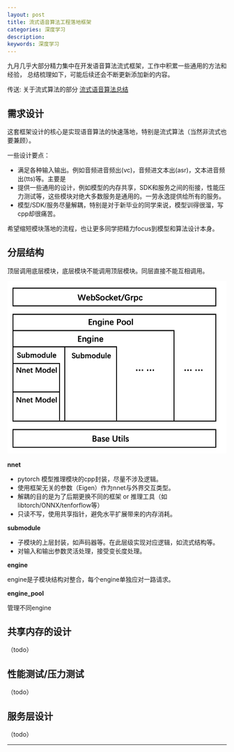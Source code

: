 ```yaml
---
layout: post
title: 流式语音算法工程落地框架
categories: 深度学习
description: 
keywords: 深度学习
---
```


九月几乎大部分精力集中在开发语音算法流式框架，工作中积累一些通用的方法和经验，
总结梳理如下，可能后续还会不断更新添加新的内容。

传送: 关于流式算法的部分 [流式语音算法总结](https://liu-feng-deeplearning.github.io/2021/08/16/%E6%B5%81%E5%BC%8F%E8%AF%AD%E9%9F%B3%E7%AE%97%E6%B3%95%E6%80%BB%E7%BB%93/) 

## 需求设计

这套框架设计的核心是实现语音算法的快速落地，特别是流式算法（当然非流式也要兼顾）。

一些设计要点：

- 满足各种输入输出。例如音频进音频出(vc)，音频进文本出(asr)，文本进音频出(tts)等。主要是
- 提供一些通用的设计，例如模型的内存共享，SDK和服务之间的衔接，性能压力测试等，这些模块对绝大多数服务是通用的。一劳永逸提供给所有的服务。
- 模型/SDK/服务尽量解耦，特别是对于新毕业的同学来说，模型训得很溜，写cpp却很痛苦。

希望缩短模块落地的流程，也让更多同学把精力focus到模型和算法设计本身。


## 分层结构

顶层调用底层模块，底层模块不能调用顶层模块。同层直接不能互相调用。

<div style="text-align: center"><img src="https://github.com/Liu-Feng-deeplearning/Liu-Feng-deeplearning.github.io/blob/master/images/posts/2021/2021-09-19-structure.png?raw=true" width="800" /></div>


**nnet**

- pytorch 模型推理模块的cpp封装，尽量不涉及逻辑。 
- 使用框架无关的参数（Eigen）作为nnet与外界交互类型。
- 解耦的目的是为了后期更换不同的框架 or 推理工具（如 libtorch/ONNX/tenforflow等）
- 只读不写，使用共享指针，避免水平扩展带来的内存消耗。
    
**submodule**

- 子模块的上层封装，如声码器等。在此层级实现对应逻辑，如流式结构等。
- 对输入和输出参数灵活处理，接受变长度处理。
    
**engine**

engine是子模块结构对整合，每个engine单独应对一路请求。
    
**engine_pool**
    
管理不同engine


## 共享内存的设计
（todo）

## 性能测试/压力测试
（todo）

## 服务层设计
（todo）

---



